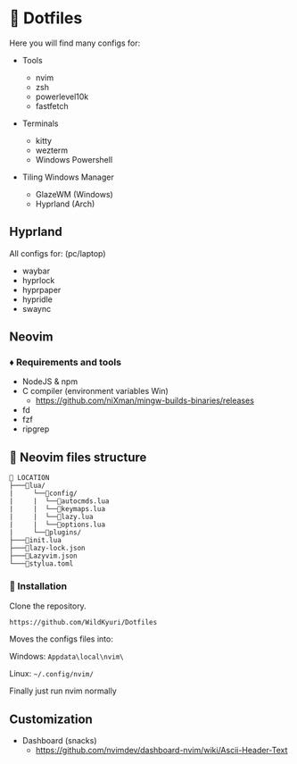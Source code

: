 # :city_sunset: Dotfiles

Here you will find many configs for:

- Tools

  - nvim
  - zsh
  - powerlevel10k
  - fastfetch

- Terminals

  - kitty
  - wezterm
  - Windows Powershell

- Tiling Windows Manager
  - GlazeWM (Windows)
  - Hyprland (Arch)

## Hyprland

All configs for: (pc/laptop)

- waybar
- hyprlock
- hyprpaper
- hypridle
- swaync

## Neovim

### :diamonds: Requirements and tools

- NodeJS & npm
- C compiler (environment variables Win)
  - https://github.com/niXman/mingw-builds-binaries/releases
- fd
- fzf
- ripgrep

## :crystal_ball: Neovim files structure

```
📂 LOCATION
├───📂lua/
|     └──📂config/
|     |  └──🔰autocmds.lua
|     |  └──🔰keymaps.lua
|     |  └──🔰lazy.lua
|     |  └──🔰options.lua
|     └──📂plugins/
├───🔰init.lua
├───🔰lazy-lock.json
├───🔰Lazyvim.json
└───🔰stylua.toml
```

### :rocket: Installation

Clone the repository.

```bash
https://github.com/WildKyuri/Dotfiles
```

Moves the configs files into:

Windows:
`Appdata\local\nvim\`

Linux:
`~/.config/nvim/`

Finally just run nvim normally

## Customization

- Dashboard (snacks)
  - https://github.com/nvimdev/dashboard-nvim/wiki/Ascii-Header-Text
